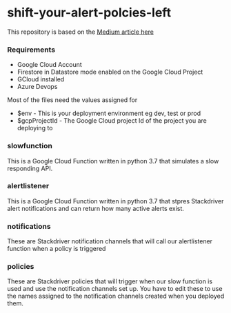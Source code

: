 # shift-your-alert-polcies-left

This repository is based on the [Medium article here](https://medium.com/@ashley.kelham/shift-your-policies-left-2893246aeeee)

### Requirements
* Google Cloud Account
* Firestore in Datastore mode enabled on the Google Cloud Project
* GCloud installed
* Azure Devops 

Most of the files need the values assigned for 

* $env - This is your deployment environment eg dev, test or prod
* $gcpProjectId - The Google Cloud project Id of the project you are deploying to

### slowfunction
This is a Google Cloud Function written in python 3.7 that simulates a slow responding API. 

### alertlistener
This is a Google Cloud Function written in python 3.7 that stpres Stackdriver alert notifications and can return how many active alerts exist.

### notifications
These are Stackdriver notification channels that will call our alertlistener function when a policy is triggered

### policies
These are Stackdriver policies that will trigger when our slow function is used and use the notification channels set up.  You have to edit these to use the names assigned to the notification channels created when you deployed them.